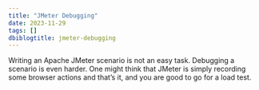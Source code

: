```yaml
---
title: "JMeter Debugging"
date: 2023-11-29
tags: []
dbiblogtitle: jmeter-debugging
---
```

Writing an Apache JMeter scenario is not an easy task. Debugging a scenario is even harder. One might think that JMeter is simply recording some browser actions and that’s it, and you are good to go for a load test.